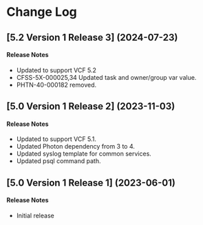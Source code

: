 # Change Log

## [5.2 Version 1 Release 3] (2024-07-23)

#### Release Notes
- Updated to support VCF 5.2
- CFSS-5X-000025,34 Updated task and owner/group var value.
- PHTN-40-000182 removed.

## [5.0 Version 1 Release 2] (2023-11-03)

#### Release Notes
- Updated to support VCF 5.1.
- Updated Photon dependency from 3 to 4.
- Updated syslog template for common services.
- Updated psql command path.

## [5.0 Version 1 Release 1] (2023-06-01)

#### Release Notes
- Initial release
